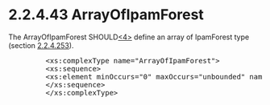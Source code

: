 <html dir="LTR" xmlns:mshelp="http://msdn.microsoft.com/mshelp" xmlns:ddue="http://ddue.schemas.microsoft.com/authoring/2003/5" xmlns:xlink="http://www.w3.org/1999/xlink" xmlns:tool="http://www.microsoft.com/tooltip">
 <body>
 <div id="header">
 <h1 class="heading">2.2.4.43 ArrayOfIpamForest</h1>
 </div>
 <div id="mainSection">
 <div id="mainBody">
 <div id="allHistory" class="saveHistory"></div>
 <div id="sectionSection0" class="section" name="collapseableSection">
 

<p>The ArrayOfIpamForest SHOULD<a id="Appendix_A_Target_4"></a><a href="3b257e05-6300-4286-a090-0f9949d290bf.md#Appendix_A_4" aria-label="Product behavior note 4">&lt;4&gt;</a> define an
array of IpamForest type (section <a href="a8ef605d-163c-473b-9b62-af767b0b4e72.md">2.2.4.253</a>). </p>

<dl>
<dd>
<div><pre>    &lt;xs:complexType name=&quot;ArrayOfIpamForest&quot;&gt;
    &lt;xs:sequence&gt;
    &lt;xs:element minOccurs=&quot;0&quot; maxOccurs=&quot;unbounded&quot; name=&quot;IpamForest&quot; nillable=&quot;true&quot; type=&quot;ipam:IpamForest&quot; /&gt;
    &lt;/xs:sequence&gt;
    &lt;/xs:complexType&gt;
</pre></div>
</dd></dl>


 </div>
 </div>
 </div>
 </body>
</html>